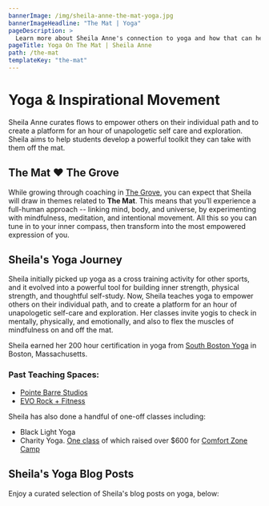 ```yaml
---
bannerImage: /img/sheila-anne-the-mat-yoga.jpg
bannerImageHeadline: "The Mat | Yoga"
pageDescription: >
  Learn more about Sheila Anne's connection to yoga and how that can help you flow through life
pageTitle: Yoga On The Mat | Sheila Anne
path: /the-mat
templateKey: "the-mat"
---
```


# Yoga & Inspirational Movement

Sheila Anne curates flows to empower others on their individual path and to create a platform for an hour of unapologetic self care and exploration. Sheila aims to help students develop a powerful toolkit they can take with them off the mat.

## The Mat ❤ The Grove

While growing through coaching in [The Grove](/the-grove/), you can expect that Sheila will draw in themes related to **The Mat**. This means that you’ll experience a full-human approach -- linking mind, body, and universe, by experimenting with mindfulness, meditation, and intentional movement. All this so you can tune in to your inner compass, then transform into the most empowered expression of you.

## Sheila's Yoga Journey

Sheila initially picked up yoga as a cross training activity for other sports, and it evolved into a powerful tool for building inner strength, physical strength, and thoughtful self-study. Now, Sheila teaches yoga to empower others on their individual path, and to create a platform for an hour of unapologetic self-care and exploration. Her classes invite yogis to check in mentally, physically, and emotionally, and also to flex the muscles of mindfulness on and off the mat.

Sheila earned her 200 hour certification in yoga from [South Boston Yoga](https://www.southbostonyoga.net/) in Boston, Massachusetts.

### Past Teaching Spaces:

- [Pointe Barre Studios](https://www.pointebarrestudios.com/)
- [EVO Rock + Fitness](https://www.evorock.com/concord-nh/)

Sheila has also done a handful of one-off classes including:

- Black Light Yoga
- Charity Yoga. [One class](https://www.threegoodthingsproject.com/yoga-event/) of which raised over \$600 for [Comfort Zone Camp](https://comfortzonecamp.org/)

## Sheila's Yoga Blog Posts

Enjoy a curated selection of Sheila's blog posts on yoga, below:
